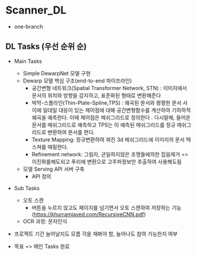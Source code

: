 # Scanner_DL
- one-branch

## DL Tasks (우선 순위 순)
- Main Tasks
  - Simple DewarpNet 모델 구현 
  - Dewarp 모델 핵심 구조(end-to-end 파이프라인)
    - 공간변형 네트워크(Spatial Transformer Network, STN) :  이미지에서 문서의 위치와 방향을 감지하고, 표준화된 형태로 변환해준다
    - 박막-스플라인(Thin-Plate-Spline,TPS) : 왜곡된 문서와 평평한 문서 사이에 일대일 대응이 있는 제어점에 대해 공간변형함수를 계산하여 기하하적 왜곡을 예측한다. 이때 제어점은 메쉬그리드로 정의한다 . 다시말해,  들어온 문서를 메쉬그리드로 예측하고 TPS는 이 예측된 메쉬그리드를 정규 메쉬그리드로 변환하여 문서를 편다.
    - Texture Mapping: 정규변환하여 펴진 3d 메쉬그리드에 이미지의 문서 텍스쳐를 매핑한다.
    - Refinement network: 그림자, 균일하지않은 조명들에의한 잡음제거 => 이진화를해도되고 푸리에 변환으로 고주파정보만 추출하여 사용해도됨
  - 모델 Serving API 서버 구축
    - API 정의
          
- Sub Tasks
    - 오토 스캔
        - 버튼을 누르지 않고도 페이지를 넘기면서 오토 스캔하여 저장하는 기능 (https://khurramjaved.com/RecursiveCNN.pdf)
    - OCR 과정: 문자인식

- 프로젝트 기간 늘어날지도 모름 각을 재봐야 함, 늘어나도 참여 가능한지 여부
- 목표 => 메인 Tasks 완료
  
